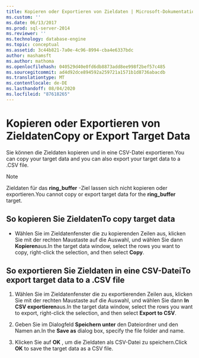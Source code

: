 ```yaml
---
title: Kopieren oder Exportieren von Zieldaten | Microsoft-Dokumentation
ms.custom: ''
ms.date: 06/13/2017
ms.prod: sql-server-2014
ms.reviewer: ''
ms.technology: database-engine
ms.topic: conceptual
ms.assetid: 3c44b821-7a0e-4c96-8994-cba4e6337bdc
author: mashamsft
ms.author: mathoma
ms.openlocfilehash: 040529d40e0fd6db8873add8ee998f2bef57c485
ms.sourcegitcommit: ad4d92dce894592a259721a1571b1d8736abacdb
ms.translationtype: MT
ms.contentlocale: de-DE
ms.lasthandoff: 08/04/2020
ms.locfileid: "87618265"
---
```

# <a name="copy-or-export-target-data"></a><span data-ttu-id="c9760-102">Kopieren oder Exportieren von Zieldaten</span><span class="sxs-lookup"><span data-stu-id="c9760-102">Copy or Export Target Data</span></span>
  <span data-ttu-id="c9760-103">Sie können die Zieldaten kopieren und in eine CSV-Datei exportieren.</span><span class="sxs-lookup"><span data-stu-id="c9760-103">You can copy your target data and you can also export your target data to a .CSV file.</span></span>  
  
> [!NOTE]  
>  <span data-ttu-id="c9760-104">Zieldaten für das **ring_buffer** -Ziel lassen sich nicht kopieren oder exportieren.</span><span class="sxs-lookup"><span data-stu-id="c9760-104">You cannot copy or export target data for the **ring_buffer** target.</span></span>  
  
## <a name="to-copy-target-data"></a><span data-ttu-id="c9760-105">So kopieren Sie Zieldaten</span><span class="sxs-lookup"><span data-stu-id="c9760-105">To copy target data</span></span>  
  
-   <span data-ttu-id="c9760-106">Wählen Sie im Zieldatenfenster die zu kopierenden Zeilen aus, klicken Sie mit der rechten Maustaste auf die Auswahl, und wählen Sie dann **Kopieren**aus.</span><span class="sxs-lookup"><span data-stu-id="c9760-106">In the target data window, select the rows you want to copy, right-click the selection, and then select **Copy**.</span></span>  
  
## <a name="to-export-target-data-to-a-csv-file"></a><span data-ttu-id="c9760-107">So exportieren Sie Zieldaten in eine CSV-Datei</span><span class="sxs-lookup"><span data-stu-id="c9760-107">To export target data to a .CSV file</span></span>  
  
1.  <span data-ttu-id="c9760-108">Wählen Sie im Zieldatenfenster die zu exportierenden Zeilen aus, klicken Sie mit der rechten Maustaste auf die Auswahl, und wählen Sie dann **In CSV exportieren**aus.</span><span class="sxs-lookup"><span data-stu-id="c9760-108">In the target data window, select the rows you want to export, right-click the selection, and then select **Export to CSV**.</span></span>  
  
2.  <span data-ttu-id="c9760-109">Geben Sie im Dialogfeld **Speichern unter** den Dateiordner und den Namen an.</span><span class="sxs-lookup"><span data-stu-id="c9760-109">In the **Save as** dialog box, specify the file folder and name.</span></span>  
  
3.  <span data-ttu-id="c9760-110">Klicken Sie auf **OK** , um die Zieldaten als CSV-Datei zu speichern.</span><span class="sxs-lookup"><span data-stu-id="c9760-110">Click **OK** to save the target data as a CSV file.</span></span>  
  
  

